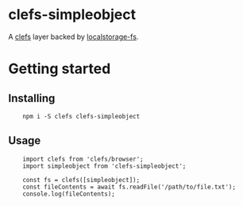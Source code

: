 # clefs-simpleobject

A [clefs](https://npmjs.com/package/clefs) layer backed by
[localstorage-fs](https://npmjs.com/package/localstorage-fs).


# Getting started

## Installing

		npm i -S clefs clefs-simpleobject


## Usage

		import clefs from 'clefs/browser';
		import simpleobject from 'clefs-simpleobject';

		const fs = clefs([simpleobject]);
		const fileContents = await fs.readFile('/path/to/file.txt');
		console.log(fileContents);
